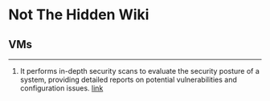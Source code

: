 # Not The Hidden Wiki

## VMs
-----

1. It performs in-depth security scans to evaluate the security posture of a system, providing detailed reports on potential vulnerabilities and configuration issues. [link](https://cisofy.com/lynis/)
